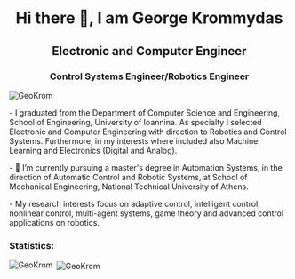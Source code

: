 <h1 align="center">Hi there 👋, I am George Krommydas</h1>
<h2 align="center">Electronic and Computer Engineer</h2>
<h3 align="center">Control Systems Engineer/Robotics Engineer</h3>
<!--
**GeoKrom/GeoKrom** is a ✨ _special_ ✨ repository because its `README.md` (this file) appears on your GitHub profile.--!>

<p align="left"> <img src="https://komarev.com/ghpvc/?username=GeoKrom&label=Profile%20views&color=0e75b6&style=flat" alt="GeoKrom" /> </p>
<p>- I graduated from the Department of Computer Science and Engineering, School of Engineering, University of Ioannina. As specialty I selected Electronic and Computer Engineering with direction to Robotics and Control Systems. Furthermore, in my interests where included also Machine Learning and Electronics (Digital and Analog). </p>

<p>- 🔭 I’m currently pursuing a master's degree in Automation Systems, in the direction of Automatic Control and Robotic Systems, at School of Mechanical Engineering, National Technical University of Athens.</p>
<p>- My research interests focus on adaptive control, intelligent control, nonlinear control, multi-agent systems, game theory and advanced control applications on robotics. </p>

<h3 align="left">Statistics:</h3>
<p><img align="left" src="https://github-readme-stats.vercel.app/api/top-langs?username=GeoKrom&show_icons=true&theme=algolia&locale=en&layout=compact" alt="GeoKrom"/></p>

<p>&nbsp;<img align="center" src="https://github-readme-stats.vercel.app/api?username=GeoKrom&show_icons=true&theme=algolia&locale=en" alt="GeoKrom" /></p>
